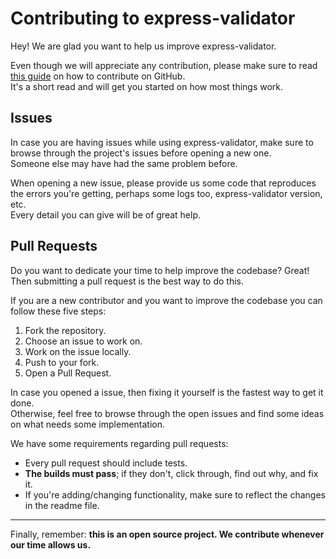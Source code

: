 # Contributing to express-validator

Hey! We are glad you want to help us improve express-validator.

Even though we will appreciate any contribution, please make sure to read [this guide](https://guides.github.com/activities/contributing-to-open-source/) on how to contribute on GitHub.  
It's a short read and will get you started on how most things work.

## Issues

In case you are having issues while using express-validator, make sure to browse through the project's issues before opening a new one.  
Someone else may have had the same problem before.

When opening a new issue, please provide us some code that reproduces the errors you're getting, perhaps some logs too, express-validator version, etc.  
Every detail you can give will be of great help.

## Pull Requests

Do you want to dedicate your time to help improve the codebase? Great! Then submitting a pull request is the best way to do this.

If you are a new contributor and you want to improve the codebase you can follow these five steps: 
1. Fork the repository. 
2. Choose an issue to work on. 
3. Work on the issue locally. 
4. Push to your fork. 
5. Open a Pull Request.

In case you opened a issue, then fixing it yourself is the fastest way to get it done.  
Otherwise, feel free to browse through the open issues and find some ideas on what needs some implementation.

We have some requirements regarding pull requests:

- Every pull request should include tests.
- **The builds must pass**; if they don't, click through, find out why, and fix it.
- If you're adding/changing functionality, make sure to reflect the changes in the readme file.

---

Finally, remember: **this is an open source project. We contribute whenever our time allows us.**
